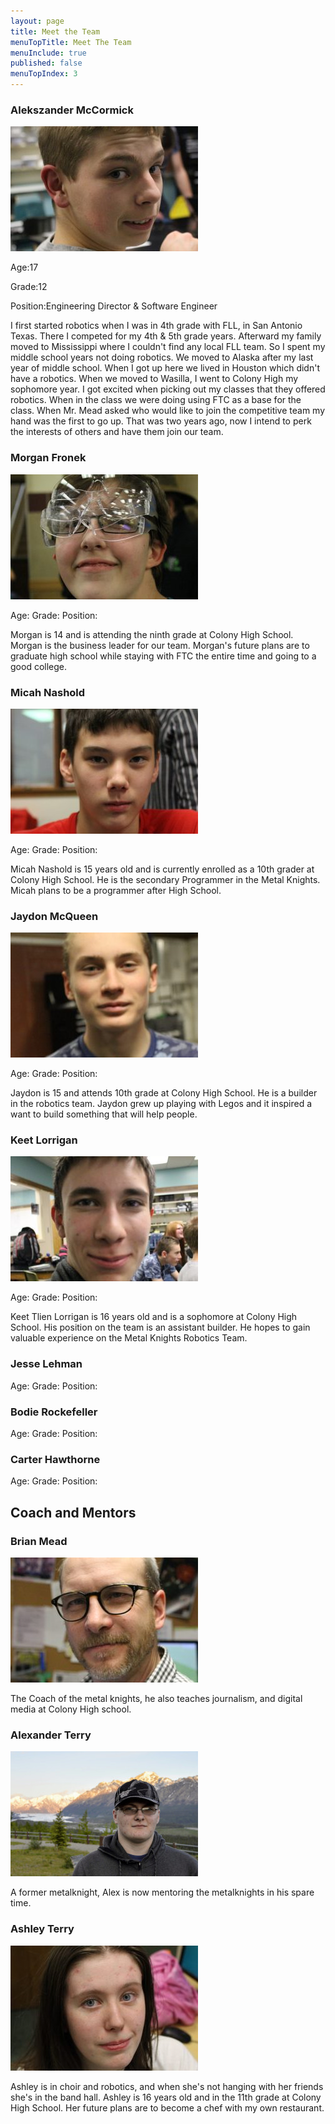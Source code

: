 ```yaml
---
layout: page
title: Meet the Team
menuTopTitle: Meet The Team
menuInclude: true
published: false
menuTopIndex: 3
---
```

### Alekszander McCormick

![](/assets/img/team/aleks.jpg)

Age:17

Grade:12

Position:Engineering Director & Software Engineer

I first started robotics when I was in 4th grade with FLL, in San Antonio Texas. There I competed for my 4th & 5th grade years. Afterward my family moved to Mississippi where I couldn't find any local FLL team. So I spent my middle school years not doing robotics. We moved to Alaska after my last year of middle school. When I got up here we lived in Houston which didn't have a robotics. When we moved to Wasilla, I went to Colony High my sophomore year. I got excited when picking out my classes that they offered robotics. When in the class we were doing using FTC as a base for the class. When Mr. Mead asked who would like to join the competitive team my hand was the first to go up. That was two years ago, now I intend to perk the interests of others and have them join our team.

### Morgan Fronek

![](/assets/img/team/morgan.jpg)

Age:
Grade:
Position:

Morgan is 14 and is attending the ninth grade at Colony High School. Morgan is the business leader for our team. Morgan's future plans are to graduate high school while staying with FTC the entire time and going to a good college.

### Micah Nashold

![](/assets/img/team/micah.jpg)

Age:
Grade:
Position:

Micah Nashold is 15 years old and is currently enrolled as a 10th grader at Colony High School. He is the secondary Programmer in the Metal Knights. Micah plans to be a programmer after High School.

### Jaydon McQueen

![](/assets/img/team/jaydon.jpg)

Age:
Grade:
Position:

Jaydon is 15 and attends 10th grade at Colony High School. He is a builder in the robotics team. Jaydon grew up playing with Legos and it inspired a want to build something that will help people.


### **Keet Lorrigan**

![](/assets/img/team/keet.jpg)

Age:
Grade:
Position:

Keet Tlien Lorrigan is 16 years old and is a sophomore at Colony High School. His position on the team is an assistant builder. He hopes to gain valuable experience on the Metal Knights Robotics Team.

### **Jesse Lehman**

Age:
Grade:
Position:


### **Bodie Rockefeller**

Age:
Grade:
Position:

### **Carter Hawthorne**

Age:
Grade:
Position:


## Coach and Mentors

### **Brian Mead**

![](/assets/img/team/brian.jpg)

The Coach of the metal knights, he also teaches journalism, and digital media at Colony High school.

### **Alexander Terry**

![](/assets/img/team/alex.jpg)

A former metalknight, Alex is now mentoring the metalknights in his spare time.

### **Ashley Terry**

![](/assets/img/team/ashley.jpg)

Ashley is in choir and robotics, and when she's not hanging with her friends she's in the band hall. Ashley is 16 years old and in the 11th grade at Colony High School. Her future plans are to become a chef with my own restaurant.
